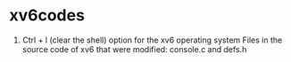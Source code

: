 # xv6codes
1. Ctrl + l (clear the shell) option for the xv6 operating system
Files in the source code of xv6 that were modified: console.c and defs.h 
